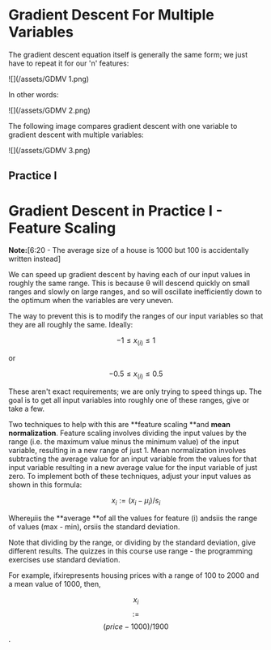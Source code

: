 # Gradient Descent For Multiple Variables

The gradient descent equation itself is generally the same form; we just have to repeat it for our 'n' features:

![](/assets/GDMV 1.png)

In other words:

![](/assets/GDMV 2.png)

The following image compares gradient descent with one variable to gradient descent with multiple variables:

![](/assets/GDMV 3.png)

## 

## Practice I

# Gradient Descent in Practice I - Feature Scaling

**Note:**\[6:20 - The average size of a house is 1000 but 100 is accidentally written instead\]

We can speed up gradient descent by having each of our input values in roughly the same range. This is because θ will descend quickly on small ranges and slowly on large ranges, and so will oscillate inefficiently down to the optimum when the variables are very uneven.

The way to prevent this is to modify the ranges of our input variables so that they are all roughly the same. Ideally:

$$ −1 \leqslant x_{(i)} \leqslant 1 $$

or

$$ −0.5 \leqslant x_{(i)} \leqslant 0.5$$

These aren't exact requirements; we are only trying to speed things up. The goal is to get all input variables into roughly one of these ranges, give or take a few.

Two techniques to help with this are **feature scaling **and **mean normalization**. Feature scaling involves dividing the input values by the range \(i.e. the maximum value minus the minimum value\) of the input variable, resulting in a new range of just 1. Mean normalization involves subtracting the average value for an input variable from the values for that input variable resulting in a new average value for the input variable of just zero. To implement both of these techniques, adjust your input values as shown in this formula:

$$ x_{i} :=(x_{i} - \mu_{i})/s_{i}$$

Whereμiis the **average **of all the values for feature \(i\) andsiis the range of values \(max - min\), orsiis the standard deviation.

Note that dividing by the range, or dividing by the standard deviation, give different results. The quizzes in this course use range - the programming exercises use standard deviation.

For example, ifxirepresents housing prices with a range of 100 to 2000 and a mean value of 1000, then,

$$ x_{i}$$ $$:=$$ $$(price-1000)/1900$$.

